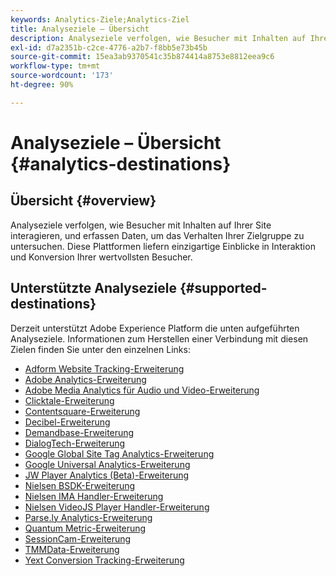 ```yaml
---
keywords: Analytics-Ziele;Analytics-Ziel
title: Analyseziele – Übersicht
description: Analyseziele verfolgen, wie Besucher mit Inhalten auf Ihrer Site interagieren, und erfassen Daten, um das Verhalten Ihrer Zielgruppe zu untersuchen. Diese Plattformen liefern einzigartige Einblicke in Interaktion und Konversion Ihrer wertvollsten Besucher.
exl-id: d7a2351b-c2ce-4776-a2b7-f8bb5e73b45b
source-git-commit: 15ea3ab9370541c35b874414a8753e8812eea9c6
workflow-type: tm+mt
source-wordcount: '173'
ht-degree: 90%

---
```


# Analyseziele – Übersicht {#analytics-destinations}

## Übersicht {#overview}

Analyseziele verfolgen, wie Besucher mit Inhalten auf Ihrer Site interagieren, und erfassen Daten, um das Verhalten Ihrer Zielgruppe zu untersuchen. Diese Plattformen liefern einzigartige Einblicke in Interaktion und Konversion Ihrer wertvollsten Besucher.

## Unterstützte Analyseziele {#supported-destinations}

Derzeit unterstützt Adobe Experience Platform die unten aufgeführten Analyseziele. Informationen zum Herstellen einer Verbindung mit diesen Zielen finden Sie unter den einzelnen Links:

* [Adform Website Tracking-Erweiterung](adform.md)
* [Adobe Analytics-Erweiterung](adobe-analytics.md)
* [Adobe Media Analytics für Audio und Video-Erweiterung](adobe-video-analytics.md)
* [Clicktale-Erweiterung](clicktale.md)
* [Contentsquare-Erweiterung](contentsquare.md)
* [Decibel-Erweiterung](decibel.md)
* [Demandbase-Erweiterung](demandbase.md)
* [DialogTech-Erweiterung](dialogtech.md)
* [Google Global Site Tag Analytics-Erweiterung](gtag-analytics.md)
* [Google Universal Analytics-Erweiterung](google-universal-analytics.md)
* [JW Player Analytics (Beta)-Erweiterung](jw-player-analytics.md)
* [Nielsen BSDK-Erweiterung](nielsen-bsdk.md)
* [Nielsen IMA Handler-Erweiterung](nielsen-ima.md)
* [Nielsen VideoJS Player Handler-Erweiterung](nielsen-videojs.md)
* [Parse.ly Analytics-Erweiterung](parsely.md)
* [Quantum Metric-Erweiterung](quantum-metric.md)
* [SessionCam-Erweiterung](sessioncam.md)
* [TMMData-Erweiterung](tmmdata.md)
* [Yext Conversion Tracking-Erweiterung](yext.md)
